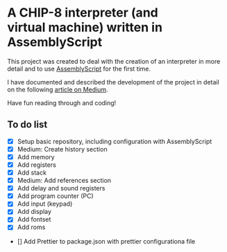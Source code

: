 # A CHIP-8 interpreter (and virtual machine) written in AssemblyScript

This project was created to deal with the creation of an interpreter in more detail
and to use [AssemblyScript](https://www.assemblyscript.org) for the first time.

I have documented and described the development of the project in detail on the
following [article on Medium](https://medium.com/p/2e7c8749031d/edit).

Have fun reading through and coding!

## To do list

- [x] Setup basic repository, including configuration with AssemblyScript
- [x] Medium: Create history section
- [x] Add memory
- [x] Add registers
- [x] Add stack
- [x] Medium: Add references section
- [x] Add delay and sound registers
- [x] Add program counter (PC)
- [x] Add input (keypad)
- [x] Add display
- [x] Add fontset
- [x] Add roms
- [] Add Prettier to package.json with prettier configurationa file

